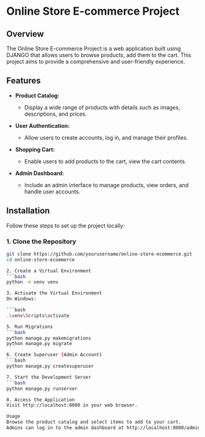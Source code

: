 # Online Store E-commerce Project

## Overview

The Online Store E-commerce Project is a web application built using DJANGO that allows users to browse products, add them to the cart. This project aims to provide a comprehensive and user-friendly experience.

## Features

- **Product Catalog:**
  - Display a wide range of products with details such as images, descriptions, and prices.

- **User Authentication:**
  - Allow users to create accounts, log in, and manage their profiles.

- **Shopping Cart:**
  - Enable users to add products to the cart, view the cart contents.

- **Admin Dashboard:**
  - Include an admin interface to manage products, view orders, and handle user accounts.

## Installation

Follow these steps to set up the project locally:

### 1. Clone the Repository

```bash
git clone https://github.com/yourusername/online-store-ecommerce.git
cd online-store-ecommerce

2. Create a Virtual Environment
```bash
python -m venv venv

3. Activate the Virtual Environment
On Windows:

```bash
.\venv\Scripts\activate

5. Run Migrations
```bash
python manage.py makemigrations
python manage.py migrate

6. Create Superuser (Admin Account)
```bash
python manage.py createsuperuser

7. Start the Development Server
```bash
python manage.py runserver

8. Access the Application
Visit http://localhost:8000 in your web browser.

Usage
Browse the product catalog and select items to add to your cart.
Admins can log in to the admin dashboard at http://localhost:8000/admin to manage products and orders.

